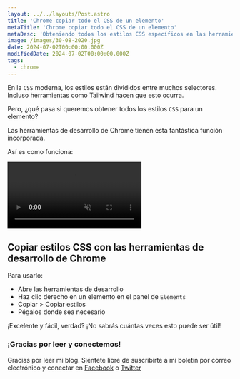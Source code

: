 ```yaml
---
layout: ../../layouts/Post.astro
title: 'Chrome copiar todo el CSS de un elemento'
metaTitle: 'Chrome copiar todo el CSS de un elemento'
metaDesc: 'Obteniendo todos los estilos CSS específicos en las herramientas de desarrollo de Chrome'
image: /images/30-08-2020.jpg
date: 2024-07-02T00:00:00.000Z
modifiedDate: 2024-07-02T00:00:00.000Z
tags:
  - chrome
---
```


En la `CSS` moderna, los estilos están divididos entre muchos selectores. Incluso herramientas como Tailwind hacen que esto ocurra.

Pero, ¿qué pasa si queremos obtener todos los estilos `CSS` para un elemento?

Las herramientas de desarrollo de Chrome tienen esta fantástica función incorporada.

Así es como funciona:

<video autoplay loop muted playsinline>
  <source src="https://res.cloudinary.com/daily-dev-tips/video/upload/q_auto/copy-styles_ctgu5l.webm" type="video/webm" />
  <source src="https://res.cloudinary.com/daily-dev-tips/video/upload/q_auto/copy-styles_squuvy.mp4" type="video/mp4" />
</video>

## Copiar estilos CSS con las herramientas de desarrollo de Chrome

Para usarlo:

- Abre las herramientas de desarrollo
- Haz clic derecho en un elemento en el panel de `Elements`
- Copiar > Copiar estilos
- Pégalos donde sea necesario

¡Excelente y fácil, verdad? ¡No sabrás cuántas veces esto puede ser útil!

### ¡Gracias por leer y conectemos!

Gracias por leer mi blog. Siéntete libre de suscribirte a mi boletín por correo electrónico y conectar en [Facebook](https://www.facebook.com/DailyDevTipsBlog) o [Twitter](https://twitter.com/DailyDevTips1)
